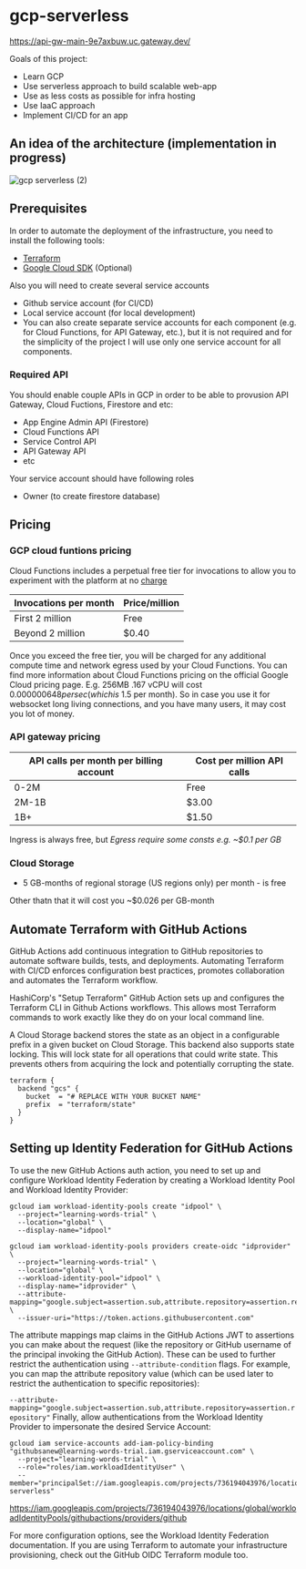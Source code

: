 # gcp-serverless
https://api-gw-main-9e7axbuw.uc.gateway.dev/

Goals of this project:
 - Learn GCP
 - Use serverless approach to build scalable web-app
 - Use as less costs as possible for infra hosting
 - Use IaaC approach
 - Implement CI/CD for an app

## An idea of the architecture (implementation in progress)

![gcp serverless (2)](https://user-images.githubusercontent.com/7352031/224483371-c2767fd6-d094-4361-bf33-1ce94b9d1124.png)

## Prerequisites 

In order to automate the deployment of the infrastructure, you need to install the following tools:
 - [Terraform](https://www.terraform.io/downloads.html)
 - [Google Cloud SDK](https://cloud.google.com/sdk/docs/install) (Optional)

Also you will need to create several service accounts
 - Github service account (for CI/CD)
 - Local service account (for local development)
 - You can also create separate service accounts for each component (e.g. for Cloud Functions, for API Gateway, etc.), but it is not required and for the simplicity of the project I will use only one service account for all components.

### Required API

You should enable couple APIs in GCP in order to be able to provusion API Gateway, Cloud Fuctions, Firestore and etc:
 - App Engine Admin API (Firestore)
 - Cloud Functions API 	
 - Service Control API 	
 - API Gateway API 
 - etc

Your service account should have following roles
 - Owner (to create firestore database)


## Pricing

### GCP cloud funtions pricing 

Cloud Functions includes a perpetual free tier for invocations to allow you to experiment with the platform at no [charge](https://cloud.google.com/functions/pricing#:~:text=Cloud%20Functions%20includes%20a%20perpetual,require%20a%20valid%20billing%20account.)

| Invocations per month	| Price/million |
|-----------------------|---------------|
| First 2 million	      | Free          |
| Beyond 2 million 	    | $0.40         |

Once you exceed the free tier, you will be charged for any additional compute time and network egress used by your Cloud Functions. You can find more information about Cloud Functions pricing on the official Google Cloud pricing page.
E.g. 256MB	.167 vCPU will cost $0.000000648 per sec (which is ~$1.5 per month). So in case you use it for websocket long living connections, and you have many users, it may cost you lot of money.

### API gateway pricing 

| API calls per month per billing account	| Cost per million API calls |
|-----------------------------------------|----------------------------|
| 0-2M	                                  | Free                       |
| 2M-1B 	                                | $3.00                      |
| 1B+ 	                                  | $1.50                      |

Ingress is always free, but *Egress require some consts e.g. ~$0.1 per GB*

### Cloud Storage

- 5 GB-months of regional storage (US regions only) per month - is free

Other thatn that it will cost you ~$0.026 per GB-month

## Automate Terraform with GitHub Actions

GitHub Actions add continuous integration to GitHub repositories to automate software builds, tests, and deployments. Automating Terraform with CI/CD enforces configuration best practices, promotes collaboration and automates the Terraform workflow.

HashiCorp's "Setup Terraform" GitHub Action sets up and configures the Terraform CLI in Github Actions workflows. This allows most Terraform commands to work exactly like they do on your local command line.

A Cloud Storage backend stores the state as an object in a configurable prefix in a given bucket on Cloud Storage. This backend also supports state locking. This will lock state for all operations that could write state. This prevents others from acquiring the lock and potentially corrupting the state.

```
terraform {
  backend "gcs" {
    bucket  = "# REPLACE WITH YOUR BUCKET NAME"
    prefix  = "terraform/state"
  }
}
```


## Setting up Identity Federation for GitHub Actions

To use the new GitHub Actions auth action, you need to set up and configure Workload Identity Federation by creating a Workload Identity Pool and Workload Identity Provider:

```shell
gcloud iam workload-identity-pools create "idpool" \
  --project="learning-words-trial" \
  --location="global" \
  --display-name="idpool"

gcloud iam workload-identity-pools providers create-oidc "idprovider" \
  --project="learning-words-trial" \
  --location="global" \
  --workload-identity-pool="idpool" \
  --display-name="idprovider" \
  --attribute-mapping="google.subject=assertion.sub,attribute.repository=assertion.repository" \
  --issuer-uri="https://token.actions.githubusercontent.com"
  ```

The attribute mappings map claims in the GitHub Actions JWT to assertions you can make about the request (like the repository or GitHub username of the principal invoking the GitHub Action). These can be used to further restrict the authentication using `--attribute-condition` flags. For example, you can map the attribute repository value (which can be used later to restrict the authentication to specific repositories):

`--attribute-mapping="google.subject=assertion.sub,attribute.repository=assertion.repository"`
Finally, allow authentications from the Workload Identity Provider to impersonate the desired Service Account:

```shell
gcloud iam service-accounts add-iam-policy-binding "githubsanew@learning-words-trial.iam.gserviceaccount.com" \
  --project="learning-words-trial" \
  --role="roles/iam.workloadIdentityUser" \
  --member="principalSet://iam.googleapis.com/projects/736194043976/locations/global/workloadIdentityPools/idpool/attribute.repository/vyshkov/gcp-serverless"
  ```
https://iam.googleapis.com/projects/736194043976/locations/global/workloadIdentityPools/githubactions/providers/github  

For more configuration options, see the Workload Identity Federation documentation. If you are using Terraform to automate your infrastructure provisioning, check out the GitHub OIDC Terraform module too.

